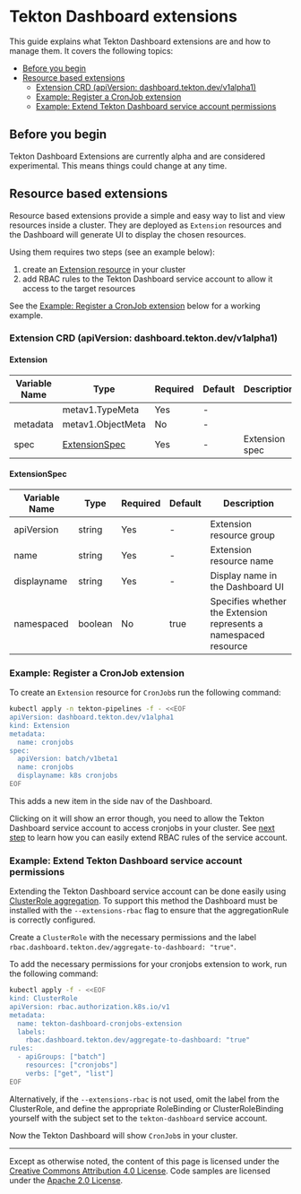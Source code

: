 <!--
---
linkTitle: "Extensions"
weight: 3
---
-->

# Tekton Dashboard extensions

This guide explains what Tekton Dashboard extensions are and how to manage them. It covers the following topics:

- [Before you begin](#before-you-begin)
- [Resource based extensions](#resource-based-extensions)
   - [Extension CRD (apiVersion: dashboard.tekton.dev/v1alpha1)](#extension-crd-apiversion-dashboardtektondevv1alpha1)
   - [Example: Register a CronJob extension](#example-register-a-cronjob-extension)
   - [Example: Extend Tekton Dashboard service account permissions](#example-extend-tekton-dashboard-service-account-permissions)

## Before you begin

Tekton Dashboard Extensions are currently alpha and are considered experimental. This means things could change at any time.

## Resource based extensions

Resource based extensions provide a simple and easy way to list and view resources inside a cluster. They are deployed as `Extension` resources and the Dashboard will generate UI to display the chosen resources.

Using them requires two steps (see an example below):
1. create an [Extension resource](#extension-crd-apiversion-dashboardtektondevv1alpha1) in your cluster
1. add RBAC rules to the Tekton Dashboard service account to allow it access to the target resources

See the [Example: Register a CronJob extension](#example-register-a-cronjob-extension) below for a working example.

### Extension CRD (apiVersion: dashboard.tekton.dev/v1alpha1)

#### Extension

| Variable Name | Type                            | Required | Default | Description                      |
|---------------|---------------------------------|----------|---------|----------------------------------|
|               | metav1.TypeMeta                 | Yes      | -       |                                  |
| metadata      | metav1.ObjectMeta               | No       | -       |                                  |
| spec          | [ExtensionSpec](#extensionspec) | Yes      | -       | Extension spec                   |

#### ExtensionSpec

| Variable Name | Type              | Required | Default | Description                                                      |
|---------------|-------------------|----------|---------|------------------------------------------------------------------|
| apiVersion    | string            | Yes      | -       | Extension resource group                                         |
| name          | string            | Yes      | -       | Extension resource name                                          |
| displayname   | string            | Yes      | -       | Display name in the Dashboard UI                                 |
| namespaced    | boolean           | No       | true    | Specifies whether the Extension represents a namespaced resource |

### Example: Register a CronJob extension

To create an `Extension` resource for `CronJob`s run the following command:

```bash
kubectl apply -n tekton-pipelines -f - <<EOF
apiVersion: dashboard.tekton.dev/v1alpha1
kind: Extension
metadata:
  name: cronjobs
spec:
  apiVersion: batch/v1beta1
  name: cronjobs
  displayname: k8s cronjobs
EOF
```

This adds a new item in the side nav of the Dashboard.

Clicking on it will show an error though, you need to allow the Tekton Dashboard service account to access cronjobs in your cluster. See [next step](#example-extend-tekton-dashboard-service-account-permissions) to learn how you can easily extend RBAC rules of the service account.

### Example: Extend Tekton Dashboard service account permissions

Extending the Tekton Dashboard service account can be done easily using [ClusterRole aggregation](https://kubernetes.io/docs/reference/access-authn-authz/rbac/#aggregated-clusterroles). To support this method the Dashboard must be installed with the `--extensions-rbac` flag to ensure that the aggregationRule is correctly configured.

Create a `ClusterRole` with the necessary permissions and the label `rbac.dashboard.tekton.dev/aggregate-to-dashboard: "true"`.

To add the necessary permissions for your cronjobs extension to work, run the following command:

```bash
kubectl apply -f - <<EOF
kind: ClusterRole
apiVersion: rbac.authorization.k8s.io/v1
metadata:
  name: tekton-dashboard-cronjobs-extension
  labels:
    rbac.dashboard.tekton.dev/aggregate-to-dashboard: "true"
rules:
  - apiGroups: ["batch"]
    resources: ["cronjobs"]
    verbs: ["get", "list"]
EOF
```

Alternatively, if the `--extensions-rbac` is not used, omit the label from the ClusterRole, and define the appropriate RoleBinding or ClusterRoleBinding yourself with the subject set to the `tekton-dashboard` service account.

Now the Tekton Dashboard will show `CronJob`s in your cluster.

---

Except as otherwise noted, the content of this page is licensed under the [Creative Commons Attribution 4.0 License](https://creativecommons.org/licenses/by/4.0/). Code samples are licensed under the [Apache 2.0 License](https://www.apache.org/licenses/LICENSE-2.0).
